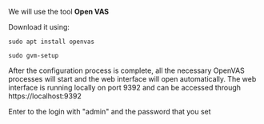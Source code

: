 We will use the tool **Open VAS**

Download it using:

````
sudo apt install openvas

sudo gvm-setup 
````

After the configuration process is complete, all the necessary OpenVAS processes will start and the web interface will open automatically. The web interface is running locally on port 9392 and can be accessed through https://localhost:9392

Enter to the login with "admin" and the password that you set

